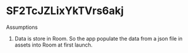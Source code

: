 # SF2TcJZLixYkTVrs6akj

Assumptions
1. Data is store in Room. So the app populate the data from a json file in assets into Room at first launch.
